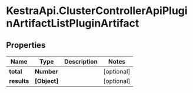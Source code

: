 # KestraApi.ClusterControllerApiPluginArtifactListPluginArtifact

## Properties

Name | Type | Description | Notes
------------ | ------------- | ------------- | -------------
**total** | **Number** |  | [optional] 
**results** | **[Object]** |  | [optional] 


